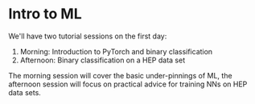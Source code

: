 # Intro to ML

We'll have two tutorial sessions on the first day:

1. Morning: Introduction to PyTorch and binary classification
2. Afternoon: Binary classification on a HEP data set

The morning session will cover the basic under-pinnings of ML, the afternoon session will focus on practical advice for training NNs on HEP data sets.
